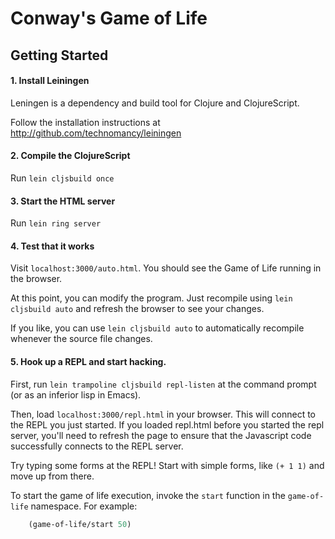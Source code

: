 # Conway's Game of Life

## Getting Started

#### 1. Install Leiningen

Leningen is a dependency and build tool for Clojure and ClojureScript.

Follow the installation instructions at http://github.com/technomancy/leiningen

#### 2. Compile the ClojureScript

Run `lein cljsbuild once`

#### 3. Start the HTML server

Run `lein ring server`

#### 4. Test that it works

Visit `localhost:3000/auto.html`. You should see the Game of Life running in the browser.

At this point, you can modify the program. Just recompile using `lein cljsbuild auto` and refresh the browser to see your changes.

If you like, you can use `lein cljsbuild auto` to automatically recompile whenever the source file changes.

#### 5. Hook up a REPL and start hacking.

First, run `lein trampoline cljsbuild repl-listen` at the command prompt (or as an inferior lisp in Emacs).

Then, load `localhost:3000/repl.html` in your browser. This will connect to the REPL you just started. If you loaded repl.html before you started the repl server, you'll need to refresh the page to ensure that the Javascript code successfully connects to the REPL server.

Try typing some forms at the REPL! Start with simple forms, like `(+ 1 1)` and move up from there.

To start the game of life execution, invoke the `start` function in the `game-of-life` namespace. For example:

```clojure
    (game-of-life/start 50)
```
